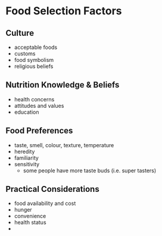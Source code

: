 # Food Selection Factors
## Culture
- acceptable foods
- customs
- food symbolism
- religious beliefs
## Nutrition Knowledge & Beliefs
- health concerns
- attitudes and values
- education
## Food Preferences
- taste, smell, colour, texture, temperature
- heredity
- familiarity
- sensitivity
	- some people have more taste buds (i.e. super tasters)
## Practical Considerations
- food availability and cost
- hunger
- convenience
- health status
- 